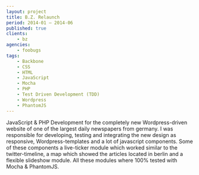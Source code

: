 ```yaml
---
layout: project
title: B.Z. Relaunch
period: 2014-01 – 2014-06
published: true
clients:
    - bz
agencies:
    - foobugs
tags:
    - Backbone
    - CSS
    - HTML
    - JavaScript
    - Mocha
    - PHP
    - Test Driven Development (TDD)
    - Wordpress
    - PhantomJS
---
```

JavaScript & PHP Development for the completely new Wordpress-driven website of one of the largest daily newspapers from germany. I was responsible for developing, testing and integrating the new design as responsive, Wordpress-templates and a lot of javascript components. Some of these components a live-ticker module which worked similar to the twitter-timeline, a map which showed the articles located in berlin and a flexible slideshow module. All these modules where 100% tested with Mocha & PhantomJS.
